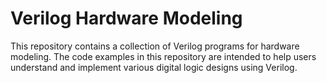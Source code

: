 # Verilog Hardware Modeling

This repository contains a collection of Verilog programs for hardware modeling. The code examples in this repository are intended to help users understand and implement various digital logic designs using Verilog.
